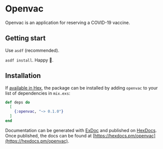 # Openvac

Openvac is an application for reserving a COVID-19 vaccine.

## Getting start

Use `asdf` (recommended).

`asdf install`. Happy :tada:.

## Installation

If [available in Hex](https://hex.pm/docs/publish), the package can be installed
by adding `openvac` to your list of dependencies in `mix.exs`:

```elixir
def deps do
  [
    {:openvac, "~> 0.1.0"}
  ]
end
```

Documentation can be generated with [ExDoc](https://github.com/elixir-lang/ex_doc)
and published on [HexDocs](https://hexdocs.pm). Once published, the docs can
be found at [https://hexdocs.pm/openvac](https://hexdocs.pm/openvac).

